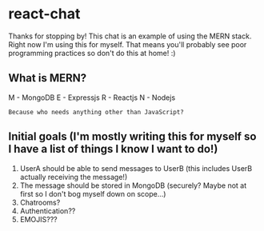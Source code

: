 # react-chat

Thanks for stopping by! This chat is an example of using the MERN stack. 
Right now I'm using this for myself. That means you'll probably see poor programming practices so don't do this at home! :)

## What is MERN?
M - MongoDB
E - Expressjs
R - Reactjs
N - Nodejs

`Because who needs anything other than JavaScript?`

## Initial goals (I'm mostly writing this for myself so I have a list of things I know I want to do!)
1. UserA should be able to send messages to UserB (this includes UserB actually receiving the message!)
2. The message should be stored in MongoDB (securely? Maybe not at first so I don't bog myself down on scope...)
3. Chatrooms?
4. Authentication??
5. EMOJIS???